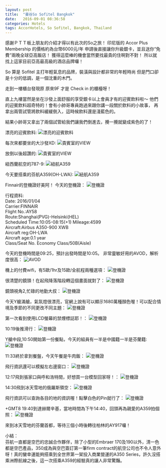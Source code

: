 ```yaml
---
layout: post
title:  "曼谷So Sofitel Bangkok"
date:   2016-09-01 08:36:58
categories: Hotels
tags: AccorHotels, So Sofitel, Bangkok, Thailand
---
```


感謝ＰＴＴ板上朋友的介紹才得以有此次的So之旅！
印尼版的 Accor Plus Membership 的價格約為台幣6000元/年
申請後直接讓你升級銀卡，並且送你“免費”兩晚全球亞高飯店！
獲得這麼棒的機會當然要找最貴的住啊對不對！
所以就找上這家目前亞高最高級的酒店品牌囉！

So 算是 Sofitel 主打年輕氣息的品牌，裝潢與設計都非常的年輕時尚
但是門口卻是十分的低調，是一個沈重的木門。

走到一樓櫃台發現原 原來9F 才是 Check in 的櫃檯呀！

直上九樓當然是坐在沙發上面舒服的享受銀卡以上會員才有的迎賓飲料啦～
他們的迎賓飲料超奇特的！會有小帥哥專員跑過來跟你講一段關於飲料的小故事，
再拿出兩管試管將飲料緩緩倒入，這時候飲料還是淺藍色的。

結果小帥哥又拿出了兩個試管給我們讓我們倒進去，攪一攪就變成紫色的了！


漂亮的迎賓飲料:
![漂亮的迎賓飲料](https://chiaoy.github.io/assets/IMG_4481.JPG)


每次來都要坐的大沙發XD:
![貴賓室的VIEW](https://chiaoy.github.io/assets/IMG_0960.JPG)


放倒以後超讚的:
![貴賓室的VIEW](https://chiaoy.github.io/assets/IMG_0961.JPG)

紐西蘭航空的787-9:
![紐航A359](https://chiaoy.github.io/assets/IMG_0954.JPG)

今天要搭乘的芬航A359(OH-LWA):
![紐航A359](https://chiaoy.github.io/assets/IMG_0969.JPG)


Finnair的登機證好美阿！
今天的登機證：
![登機證](https://chiaoy.github.io/assets/IMG_0957.JPG)


行程資料:<br/>
Date: 2016/01/04<br/>
Carrier:FINNAIR<br />
Flight No.:AY58<br />
Route:Shanghai(PVG)-Helsinki(HEL)<br />
Scheduled Time:10:05-08:15(+1)
Mileage:4599<br />
Aircraft:Airbus A350-900 XWB<br />
Aircraft reg:OH-LWA<br />
Aircraft age:0.1 year<br />
Class/Seat No. Economy Class/50B(Aisle)<br />

今天的登機時間是09:25，預計出發時間是10:05。
非常靈敏好用的AVOD，解析度很高：
![AVOD](https://chiaoy.github.io/assets/IMG_0970.JPG)

機上的付費wifi，有5歐/1hr及15歐/全航程兩種選項：
![登機證](https://chiaoy.github.io/assets/IMG_0971.JPG)

很清楚的鏡頭！在起飛降落階段轉這個畫面就對了：
![登機證](https://chiaoy.github.io/assets/IMG_0973.JPG)


鏡頭視角2,忙碌的地勤大叔：
![登機證](https://chiaoy.github.io/assets/IMG_0972.JPG)

今天Y艙滿艙，氣氛燈很漂亮，官網上說有可以顯示1680萬種顏色喔！可以配合情境及季節的不同更改不同主題：
![登機證](https://chiaoy.github.io/assets/IMG_0976.JPG)

第一次看到使用LCD螢幕的禁煙標誌耶！：
![登機證](https://chiaoy.github.io/assets/IMG_0980.JPG)

10:19後推滑行：
![登機證](https://chiaoy.github.io/assets/IMG_0984.JPG)

Y艙中段,10:50開始第一份餐點，今天的組員有一半是中國籍一半是芬蘭籍:
![登機證](https://chiaoy.github.io/assets/IMG_1007.JPG)


11:33終於拿到餐盤，今天午餐是牛肉飯：
![登機證](https://chiaoy.github.io/assets/IMG_1006.JPG)

飛行資訊還可以模擬左右邊窗口：
![登機證](https://chiaoy.github.io/assets/IMG_1008.JPG)

12:17飛到張家口與呼和浩特間，好想買一台模型回家呀！：
![登機證](https://chiaoy.github.io/assets/IMG_1009.JPG)


14:30飛到冰天雪地的俄羅斯領空：
![登機證](https://chiaoy.github.io/assets/IMG_1010.JPG)

飛行資訊可以查詢各目的地的資訊喔！點擊白色的Pin就行了：
![登機證](https://chiaoy.github.io/assets/IMG_1011.JPG)

+GMT8 19:40到達赫爾辛基，當地時間為下午14:40，回頭再為親愛的A359拍個照：
![登機證](https://chiaoy.github.io/assets/IMG_1012.JPG)

來到冰天雪地的芬蘭首都，等待三個小時後轉往柏林的AY917囉！

小結：<br />
芬航一直都是空巴的忠誠合作夥伴，除了小型的Embraer 170及190以外，清一色都是空巴產品，350成為與空巴簽訂第一筆firm contract的航空公司也不令人意外呀！真的蠻幸運能夠搭乘到全世界第一架投入商業營運的A350 Series，許久沒搭乘洲際航線之後，這一次搭乘A359的經驗真的讓人非常驚豔。



